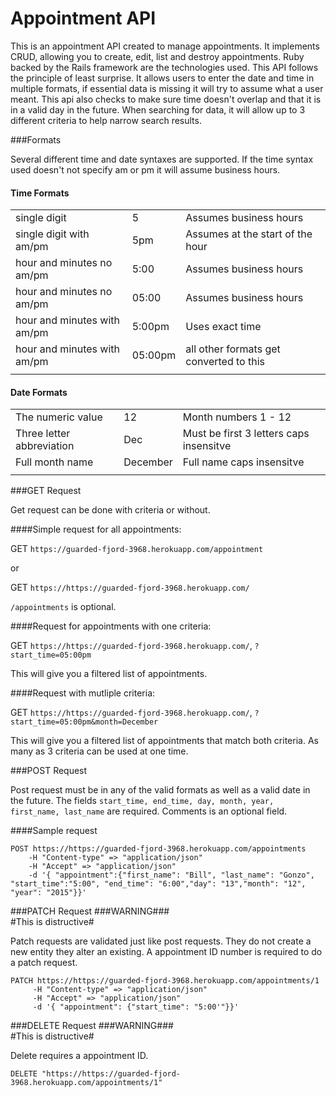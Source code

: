 # Appointment API

This is an appointment API created to manage appointments. It implements CRUD, allowing you to create, edit, list and destroy appointments. Ruby backed by the Rails framework are the technologies used. This API follows the principle of least surprise. It allows users to enter the date and time in multiple formats, if essential data is missing it will try to assume what a user meant. This api also checks to make sure time doesn't overlap and that it is in a valid day in the future. When searching for data, it will allow up to 3 different criteria to help narrow search results.

###Formats

Several different time and date syntaxes are supported. If the time syntax used doesn't not specify am or pm it will assume business hours.

#### Time Formats
|                             |         |                                         |
|-----------------------------|---------|-----------------------------------------|
| single digit                |    5    | Assumes business hours                  |
| single digit with am/pm     |   5pm   | Assumes at the start of the hour        |
| hour and minutes no am/pm   |   5:00  | Assumes business hours                  |
| hour and minutes no am/pm   |  05:00  | Assumes business hours                  |
| hour and minutes with am/pm |  5:00pm | Uses exact time                         |
| hour and minutes with am/pm | 05:00pm | all other formats get converted to this |
|                             |         |                                         |

#### Date Formats

|                           |          |                                         |
|---------------------------|----------|-----------------------------------------|
| The numeric value         |    12    | Month numbers 1 - 12                    |
| Three letter abbreviation |    Dec   | Must be first 3 letters caps insensitve |
| Full month name           | December | Full name caps insensitve               |
|                           |          |                                         |

###GET Request

Get request can be done with criteria or without.

####Simple request for all appointments:

GET `https://guarded-fjord-3968.herokuapp.com/appointment`

or 

GET `https://https://guarded-fjord-3968.herokuapp.com/`

`/appointments` is optional.

####Request for appointments with one criteria:

GET `https://https://guarded-fjord-3968.herokuapp.com/`, `?start_time=05:00pm`

This will give you a filtered list of appointments.

####Request with mutliple criteria:

GET `https://https://guarded-fjord-3968.herokuapp.com/`, `?start_time=05:00pm&month=December`

This will give you a filtered list of appointments that match both criteria.
As many as 3 criteria can be used at one time.

###POST Request

Post request must be in any of the valid formats as well as a valid date in the future. The fields ```start_time, end_time, day, month, year, first_name, last_name``` are required. Comments is an optional field.

####Sample request
	
```
POST https://https://guarded-fjord-3968.herokuapp.com/appointments
    -H "Content-type" => "application/json"
    -H "Accept" => "application/json"
    -d '{ "appointment":{"first_name": "Bill", "last_name": "Gonzo", "start_time":"5:00", "end_time": "6:00","day": "13","month": "12", "year": "2015"}}'
```
     
###PATCH Request
 \#\#\#WARNING\#\#\#  
\#This is distructive\#
  
  Patch requests are validated just like post requests. They do not create a new entity they alter an existing. A appointment ID number is required to do a patch request.

```
PATCH https://https://guarded-fjord-3968.herokuapp.com/appointments/1
	 -H "Content-type" => "application/json"
     -H "Accept" => "application/json"
     -d '{ "appointment": {"start_time": "5:00'"}}'
```

###DELETE Request
 \#\#\#WARNING\#\#\#  
\#This is distructive\#

  Delete requires a appointment ID.

```
DELETE "https://https://guarded-fjord-3968.herokuapp.com/appointments/1"
```
